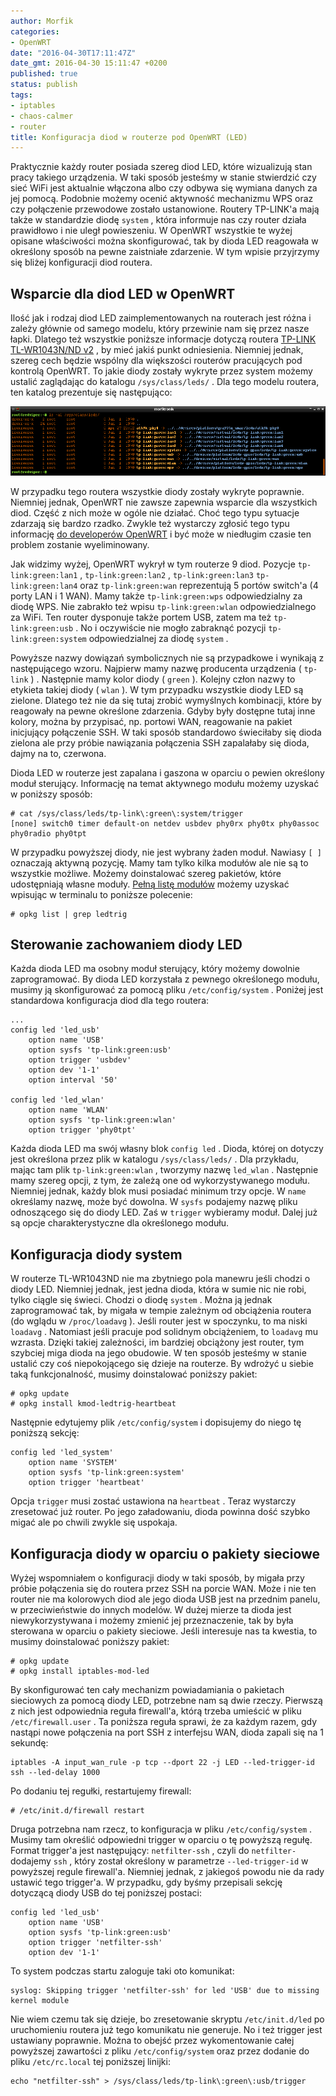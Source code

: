 ```yaml
---
author: Morfik
categories:
- OpenWRT
date: "2016-04-30T17:11:47Z"
date_gmt: 2016-04-30 15:11:47 +0200
published: true
status: publish
tags:
- iptables
- chaos-calmer
- router
title: Konfiguracja diod w routerze pod OpenWRT (LED)
---
```


Praktycznie każdy router posiada szereg diod LED, które wizualizują stan pracy takiego urządzenia. W
taki sposób jesteśmy w stanie stwierdzić czy sieć WiFi jest aktualnie włączona albo czy odbywa się
wymiana danych za jej pomocą. Podobnie możemy ocenić aktywność mechanizmu WPS oraz czy połączenie
przewodowe zostało ustanowione. Routery TP-LINK'a mają także w standardzie diodę `system` , która
informuje nas czy router działa prawidłowo i nie uległ powieszeniu. W OpenWRT wszystkie te wyżej
opisane właściwości można skonfigurować, tak by dioda LED reagowała w określony sposób na pewne
zaistniałe zdarzenie. W tym wpisie przyjrzymy się bliżej konfiguracji diod routera.

<!--more-->
## Wsparcie dla diod LED w OpenWRT

Ilość jak i rodzaj diod LED zaimplementowanych na routerach jest różna i zależy głównie od samego
modelu, który przewinie nam się przez nasze łapki. Dlatego też wszystkie poniższe informacje dotyczą
routera [TP-LINK TL-WR1043N/ND v2](http://www.tp-link.com.pl/products/details/TL-WR1043ND.html) , by
mieć jakiś punkt odniesienia. Niemniej jednak, szereg cech będzie wspólny dla większości routerów
pracujących pod kontrolą OpenWRT. To jakie diody zostały wykryte przez system możemy ustalić
zaglądając do katalogu `/sys/class/leds/` . Dla tego modelu routera, ten katalog prezentuje się
następująco:

![](/img/2016/04/1.dioda-led-openwrt-router.png#huge)

W przypadku tego routera wszystkie diody zostały wykryte poprawnie. Niemniej jednak, OpenWRT nie
zawsze zapewnia wsparcie dla wszystkich diod. Część z nich może w ogóle nie działać. Choć tego typu
sytuacje zdarzają się bardzo rzadko. Zwykle też wystarczy zgłosić tego typu informację [do
developerów OpenWRT](https://dev.openwrt.org/) i być może w niedługim czasie ten problem zostanie
wyeliminowany.

Jak widzimy wyżej, OpenWRT wykrył w tym routerze 9 diod. Pozycje `tp-link:green:lan1` ,
`tp-link:green:lan2` , `tp-link:green:lan3` `tp-link:green:lan4` oraz `tp-link:green:wan`
reprezentują 5 portów switch'a (4 porty LAN i 1 WAN). Mamy także `tp-link:green:wps` odpowiedzialny
za diodę WPS. Nie zabrakło też wpisu `tp-link:green:wlan` odpowiedzialnego za WiFi. Ten router
dysponuje także portem USB, zatem ma też `tp-link:green:usb` . No i oczywiście nie mogło zabraknąć
pozycji `tp-link:green:system` odpowiedzialnej za diodę `system` .

Powyższe nazwy dowiązań symbolicznych nie są przypadkowe i wynikają z następującego wzoru. Najpierw
mamy nazwę producenta urządzenia ( `tp-link` ) . Następnie mamy kolor diody ( `green` ). Kolejny
człon nazwy to etykieta takiej diody ( `wlan` ). W tym przypadku wszystkie diody LED są zielone.
Dlatego też nie da się tutaj zrobić wymyślnych kombinacji, które by reagowały na pewne określone
zdarzenia. Gdyby były dostępne tutaj inne kolory, można by przypisać, np. portowi WAN, reagowanie na
pakiet inicjujący połączenie SSH. W taki sposób standardowo świeciłaby się dioda zielona ale przy
próbie nawiązania połączenia SSH zapalałaby się dioda, dajmy na to, czerwona.

Dioda LED w routerze jest zapalana i gaszona w oparciu o pewien określony moduł sterujący.
Informację na temat aktywnego modułu możemy uzyskać w poniższy sposób:

    # cat /sys/class/leds/tp-link\:green\:system/trigger
    [none] switch0 timer default-on netdev usbdev phy0rx phy0tx phy0assoc phy0radio phy0tpt

W przypadku powyższej diody, nie jest wybrany żaden moduł. Nawiasy `[ ]` oznaczają aktywną pozycję.
Mamy tam tylko kilka modułów ale nie są to wszystkie możliwe. Możemy doinstalować szereg pakietów,
które udostępniają własne moduły. [Pełną listę
modułów](https://wiki.openwrt.org/doc/uci/system#leds) możemy uzyskać wpisując w terminalu to
poniższe polecenie:

    # opkg list | grep ledtrig

## Sterowanie zachowaniem diody LED

Każda dioda LED ma osobny moduł sterujący, który możemy dowolnie zaprogramować. By dioda LED
korzystała z pewnego określonego modułu, musimy ją skonfigurować za pomocą pliku
`/etc/config/system` . Poniżej jest standardowa konfiguracja diod dla tego routera:

    ...
    config led 'led_usb'
        option name 'USB'
        option sysfs 'tp-link:green:usb'
        option trigger 'usbdev'
        option dev '1-1'
        option interval '50'

    config led 'led_wlan'
        option name 'WLAN'
        option sysfs 'tp-link:green:wlan'
        option trigger 'phy0tpt'

Każda dioda LED ma swój własny blok `config led` . Dioda, której on dotyczy jest określona przez
plik w katalogu `/sys/class/leds/` . Dla przykładu, mając tam plik `tp-link:green:wlan` , tworzymy
nazwę `led_wlan` . Następnie mamy szereg opcji, z tym, że zależą one od wykorzystywanego modułu.
Niemniej jednak, każdy blok musi posiadać minimum trzy opcje. W `name` określamy nazwę, może być
dowolna. W `sysfs` podajemy nazwę pliku odnoszącego się do diody LED. Zaś w `trigger` wybieramy
moduł. Dalej już są opcje charakterystyczne dla określonego modułu.

## Konfiguracja diody system

W routerze TL-WR1043ND nie ma zbytniego pola manewru jeśli chodzi o diody LED. Niemniej jednak, jest
jedna dioda, która w sumie nic nie robi, tylko ciągle się świeci. Chodzi o diodę `system` . Można ją
jednak zaprogramować tak, by migała w tempie zależnym od obciążenia routera (do wglądu w
`/proc/loadavg` ). Jeśli router jest w spoczynku, to ma niski `loadavg` . Natomiast jeśli pracuje
pod solidnym obciążeniem, to `loadavg` mu wzrasta. Dzięki takiej zależności, im bardziej obciążony
jest router, tym szybciej miga dioda na jego obudowie. W ten sposób jesteśmy w stanie ustalić czy
coś niepokojącego się dzieje na routerze. By wdrożyć u siebie taką funkcjonalność, musimy
doinstalować poniższy pakiet:

    # opkg update
    # opkg install kmod-ledtrig-heartbeat

Następnie edytujemy plik `/etc/config/system` i dopisujemy do niego tę poniższą sekcję:

    config led 'led_system'
        option name 'SYSTEM'
        option sysfs 'tp-link:green:system'
        option trigger 'heartbeat'

Opcja `trigger` musi zostać ustawiona na `heartbeat` . Teraz wystarczy zresetować już router. Po
jego załadowaniu, dioda powinna dość szybko migać ale po chwili zwykle się uspokaja.

## Konfiguracja diody w oparciu o pakiety sieciowe

Wyżej wspomniałem o konfiguracji diody w taki sposób, by migała przy próbie połączenia się do
routera przez SSH na porcie WAN. Może i nie ten router nie ma kolorowych diod ale jego dioda USB
jest na przednim panelu, w przeciwieństwie do innych modelów. W dużej mierze ta dioda jest
niewykorzystywana i możemy zmienić jej przeznaczenie, tak by była sterowana w oparciu o pakiety
sieciowe. Jeśli interesuje nas ta kwestia, to musimy doinstalować poniższy pakiet:

    # opkg update
    # opkg install iptables-mod-led

By skonfigurować ten cały mechanizm powiadamiania o pakietach sieciowych za pomocą diody LED,
potrzebne nam są dwie rzeczy. Pierwszą z nich jest odpowiednia reguła firewall'a, którą trzeba
umieścić w pliku `/etc/firewall.user` . Ta poniższa reguła sprawi, że za każdym razem, gdy nastąpi
nowe połączenia na port SSH z interfejsu WAN, dioda zapali się na 1 sekundę:

    iptables -A input_wan_rule -p tcp --dport 22 -j LED --led-trigger-id ssh --led-delay 1000

Po dodaniu tej regułki, restartujemy firewall:

    # /etc/init.d/firewall restart

Druga potrzebna nam rzecz, to konfiguracja w pliku `/etc/config/system` . Musimy tam określić
odpowiedni trigger w oparciu o tę powyższą regułę. Format trigger'a jest następujący:
`netfilter-ssh` , czyli do `netfilter-` dodajemy `ssh` , który został określony w parametrze
`--led-trigger-id` w powyższej regule firewall'a. Niemniej jednak, z jakiegoś powodu nie da rady
ustawić tego trigger'a. W przypadku, gdy byśmy przepisali sekcję dotyczącą diody USB do tej
poniższej postaci:

    config led 'led_usb'
        option name 'USB'
        option sysfs 'tp-link:green:usb'
        option trigger 'netfilter-ssh'
        option dev '1-1'

To system podczas startu zaloguje taki oto komunikat:

    syslog: Skipping trigger 'netfilter-ssh' for led 'USB' due to missing kernel module

Nie wiem czemu tak się dzieje, bo zresetowanie skryptu `/etc/init.d/led` po uruchomieniu routera już
tego komunikatu nie generuje. No i też trigger jest ustawiany poprawnie. Można to obejść przez
wykomentowanie całej powyższej zawartości z pliku `/etc/config/system` oraz przez dodanie do pliku
`/etc/rc.local` tej poniższej linijki:

    echo "netfilter-ssh" > /sys/class/leds/tp-link\:green\:usb/trigger
